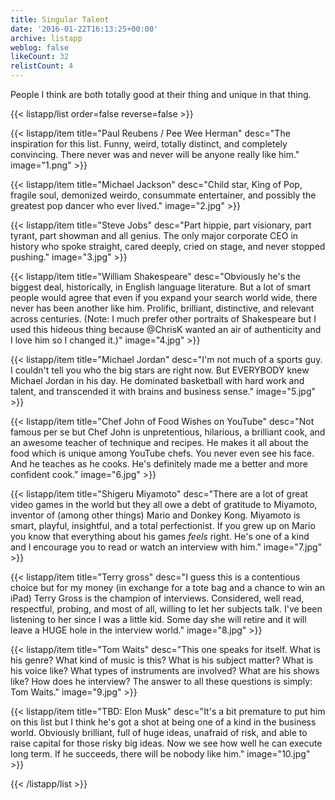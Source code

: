 ```yaml
---
title: Singular Talent
date: '2016-01-22T16:13:25+00:00'
archive: listapp
weblog: false
likeCount: 32
relistCount: 4
---
```


People I think are both totally good at their thing and unique in that thing.

<!--more-->

{{< listapp/list order=false reverse=false >}}

   {{< listapp/item title="Paul Reubens / Pee Wee Herman"
      desc="The inspiration for this list. Funny, weird, totally distinct, and completely convincing. There never was and never will be anyone really like him."
      image="1.png" >}}

   {{< listapp/item title="Michael Jackson"
      desc="Child star, King of Pop, fragile soul, demonized weirdo, consummate entertainer, and possibly the greatest pop dancer who ever lived."
      image="2.jpg" >}}

   {{< listapp/item title="Steve Jobs"
      desc="Part hippie, part visionary, part tyrant, part showman and all genius. The only major corporate CEO in history who spoke straight, cared deeply, cried on stage, and never stopped pushing."
      image="3.jpg" >}}

   {{< listapp/item title="William Shakespeare"
      desc="Obviously he's the biggest deal, historically, in English language literature. But a lot of smart people would agree that even if you expand your search world wide, there never has been another like him. Prolific, brilliant, distinctive, and relevant across centuries. (Note: I much prefer other portraits of Shakespeare but I used this hideous thing because @ChrisK wanted an air of authenticity and I love him so I changed it.)"
      image="4.jpg" >}}

   {{< listapp/item title="Michael Jordan"
      desc="I'm not much of a sports guy. I couldn't tell you who the big stars are right now. But EVERYBODY knew Michael Jordan in his day. He dominated basketball with hard work and talent, and transcended it with brains and business sense."
      image="5.jpg" >}}

   {{< listapp/item title="Chef John of Food Wishes on YouTube"
      desc="Not famous per se but Chef John is unpretentious, hilarious, a brilliant cook, and an awesome teacher of technique and recipes. He makes it all about the food which is unique among YouTube chefs. You never even see his face. And he teaches as he cooks. He's definitely made me a better and more confident cook."
      image="6.jpg" >}}

   {{< listapp/item title="Shigeru Miyamoto"
      desc="There are a lot of great video games in the world but they all owe a debt of gratitude to Miyamoto, inventor of (among other things) Mario and Donkey Kong. Miyamoto is smart, playful, insightful, and a total perfectionist. If you grew up on Mario you know that everything about his games *feels* right. He's one of a kind and I encourage you to read or watch an interview with him."
      image="7.jpg" >}}

   {{< listapp/item title="Terry gross"
      desc="I guess this is a contentious choice but for my money (in exchange for a tote bag and a chance to win an iPad) Terry Gross is the champion of interviews. Considered, well read, respectful, probing, and most of all, willing to let her subjects talk. I've been listening to her since I was a little kid. Some day she will retire and it will leave a HUGE hole in the interview world."
      image="8.jpg" >}}

   {{< listapp/item title="Tom Waits"
      desc="This one speaks for itself. What is his genre? What kind of music is this? What is his subject matter? What is his voice like? What types of instruments are involved? What are his shows like? How does he interview? The answer to all these questions is simply: Tom Waits."
      image="9.jpg" >}}

   {{< listapp/item title="TBD: Elon Musk"
      desc="It's a bit premature to put him on this list but I think he's got a shot at being one of a kind in the business world. Obviously brilliant, full of huge ideas, unafraid of risk, and able to raise capital for those risky big ideas. Now we see how well he can execute long term. If he succeeds, there will be nobody like him."
      image="10.jpg" >}}

{{< /listapp/list >}}
